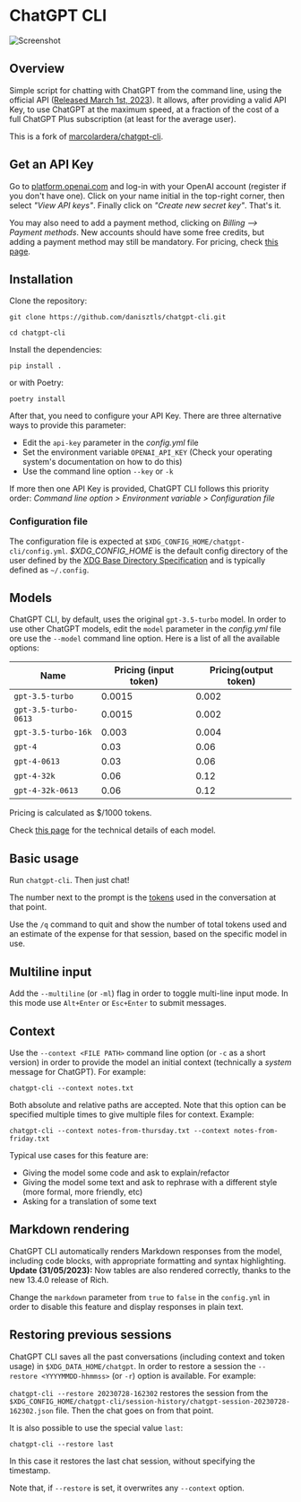 # ChatGPT CLI

![Screenshot](screenshot.png)

## Overview

Simple script for chatting with ChatGPT from the command line, using the official API ([Released March 1st, 2023](https://openai.com/blog/introducing-chatgpt-and-whisper-apis)). It allows, after providing a valid API Key, to use ChatGPT at the maximum speed, at a fraction of the cost of a full ChatGPT Plus subscription (at least for the average user).

This is a fork of [marcolardera/chatgpt-cli](https://github.com/marcolardera/chatgpt-cli.git).

## Get an API Key

Go to [platform.openai.com](https://platform.openai.com) and log-in with your OpenAI account (register if you don't have one). Click on your name initial in the top-right corner, then select *"View API keys"*. Finally click on *"Create new secret key"*. That's it.

You may also need to add a payment method, clicking on *Billing --> Payment methods*. New accounts should have some free credits, but adding a payment method may still be mandatory. For pricing, check [this page](https://openai.com/pricing).

## Installation

Clone the repository:

`git clone https://github.com/danisztls/chatgpt-cli.git`

`cd chatgpt-cli`

Install the dependencies:

`pip install .`

or with Poetry:

`poetry install`

After that, you need to configure your API Key. There are three alternative ways to provide this parameter:

- Edit the `api-key` parameter in the *config.yml* file
- Set the environment variable `OPENAI_API_KEY` (Check your operating system's documentation on how to do this)
- Use the command line option `--key` or `-k`

If more then one API Key is provided, ChatGPT CLI follows this priority order: *Command line option > Environment variable > Configuration file*

### Configuration file

The configuration file is expected at `$XDG_CONFIG_HOME/chatgpt-cli/config.yml`. *$XDG_CONFIG_HOME* is the default config directory of the user defined by the [XDG Base Directory Specification](https://specifications.freedesktop.org/basedir-spec/basedir-spec-latest.html) and is typically defined as `~/.config`.

## Models

ChatGPT CLI, by default, uses the original `gpt-3.5-turbo` model. In order to use other ChatGPT models, edit the `model` parameter in the *config.yml* file ore use the `--model` command line option. Here is a list of all the available options:

|Name|Pricing (input token)|Pricing(output token)|
|---|---|---|
|`gpt-3.5-turbo`|0.0015|0.002|
|`gpt-3.5-turbo-0613`|0.0015|0.002|
|`gpt-3.5-turbo-16k`|0.003|0.004|
|`gpt-4`|0.03|0.06|
|`gpt-4-0613`|0.03|0.06|
|`gpt-4-32k`|0.06|0.12|
|`gpt-4-32k-0613`|0.06|0.12|

Pricing is calculated as $/1000 tokens.

Check [this page](https://platform.openai.com/docs/models) for the technical details of each model.

## Basic usage

Run `chatgpt-cli`. Then just chat!

The number next to the prompt is the [tokens](https://platform.openai.com/tokenizer) used in the conversation at that point.

Use the `/q` command to quit and show the number of total tokens used and an estimate of the expense for that session, based on the specific model in use.

## Multiline input

Add the `--multiline` (or `-ml`) flag in order to toggle multi-line input mode. In this mode use `Alt+Enter` or `Esc+Enter` to submit messages.

## Context

Use the `--context <FILE PATH>` command line option (or `-c` as a short version) in order to provide the model an initial context (technically a *system* message for ChatGPT). For example:

`chatgpt-cli --context notes.txt`

Both absolute and relative paths are accepted. Note that this option can be specified multiple times to give multiple files for context. Example:

`chatgpt-cli --context notes-from-thursday.txt --context notes-from-friday.txt`

Typical use cases for this feature are:

- Giving the model some code and ask to explain/refactor
- Giving the model some text and ask to rephrase with a different style (more formal, more friendly, etc)
- Asking for a translation of some text

## Markdown rendering

ChatGPT CLI automatically renders Markdown responses from the model, including code blocks, with appropriate formatting and syntax highlighting. **Update (31/05/2023):** Now tables are also rendered correctly, thanks to the new 13.4.0 release of Rich.

Change the `markdown` parameter from `true` to `false` in the `config.yml` in order to disable this feature and display responses in plain text.

## Restoring previous sessions

ChatGPT CLI saves all the past conversations (including context and token usage) in `$XDG_DATA_HOME/chatgpt`. In order to restore a session the `--restore <YYYYMMDD-hhmmss>` (or `-r`) option is available. For example:

`chatgpt-cli --restore 20230728-162302` restores the session from the `$XDG_CONFIG_HOME/chatgpt-cli/session-history/chatgpt-session-20230728-162302.json` file. Then the chat goes on from that point.

It is also possible to use the special value `last`:

`chatgpt-cli --restore last`

In this case it restores the last chat session, without specifying the timestamp.

Note that, if `--restore` is set, it overwrites any `--context` option.
